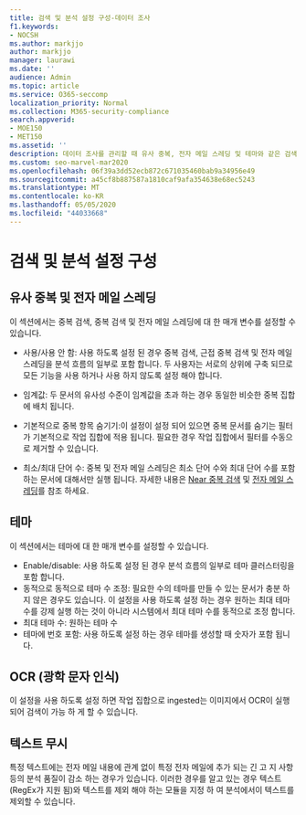 ```yaml
---
title: 검색 및 분석 설정 구성-데이터 조사
f1.keywords:
- NOCSH
ms.author: markjjo
author: markjjo
manager: laurawi
ms.date: ''
audience: Admin
ms.topic: article
ms.service: O365-seccomp
localization_priority: Normal
ms.collection: M365-security-compliance
search.appverid:
- MOE150
- MET150
ms.assetid: ''
description: 데이터 조사를 관리할 때 유사 중복, 전자 메일 스레딩 및 테마와 같은 검색 및 분석 설정을 구성 하는 방법에 대해 알아봅니다.
ms.custom: seo-marvel-mar2020
ms.openlocfilehash: 06f39a3dd52ecb872c671035460bab9a34956e49
ms.sourcegitcommit: a45cf8b887587a1810caf9afa354638e68ec5243
ms.translationtype: MT
ms.contentlocale: ko-KR
ms.lasthandoff: 05/05/2020
ms.locfileid: "44033668"
---
```

# <a name="configure-search-and-analytics-settings"></a>검색 및 분석 설정 구성

## <a name="near-duplicates-and-email-threading"></a>유사 중복 및 전자 메일 스레딩

이 섹션에서는 중복 검색, 중복 검색 및 전자 메일 스레딩에 대 한 매개 변수를 설정할 수 있습니다.

- 사용/사용 안 함: 사용 하도록 설정 된 경우 중복 검색, 근접 중복 검색 및 전자 메일 스레딩을 분석 흐름의 일부로 포함 합니다. 두 사용자는 서로의 상위에 구축 되므로 모든 기능을 사용 하거나 사용 하지 않도록 설정 해야 합니다.

- 임계값: 두 문서의 유사성 수준이 임계값을 초과 하는 경우 동일한 비슷한 중복 집합에 배치 됩니다.

- 기본적으로 중복 항목 숨기기:이 설정이 설정 되어 있으면 중복 문서를 숨기는 필터가 기본적으로 작업 집합에 적용 됩니다. 필요한 경우 작업 집합에서 필터를 수동으로 제거할 수 있습니다.

- 최소/최대 단어 수: 중복 및 전자 메일 스레딩은 최소 단어 수와 최대 단어 수를 포함 하는 문서에 대해서만 실행 됩니다.
자세한 내용은 [Near 중복 검색](near-duplicates.md) 및 [전자 메일 스레딩](email-threading.md)를 참조 하세요.

## <a name="themes"></a>테마

이 섹션에서는 테마에 대 한 매개 변수를 설정할 수 있습니다.

- Enable/disable: 사용 하도록 설정 된 경우 분석 흐름의 일부로 테마 클러스터링을 포함 합니다.
- 동적으로 동적으로 테마 수 조정: 필요한 수의 테마를 만들 수 있는 문서가 충분 하지 않은 경우도 있습니다. 이 설정을 사용 하도록 설정 하는 경우 원하는 최대 테마 수를 강제 실행 하는 것이 아니라 시스템에서 최대 테마 수를 동적으로 조정 합니다.
- 최대 테마 수: 원하는 테마 수
- 테마에 번호 포함: 사용 하도록 설정 하는 경우 테마를 생성할 때 숫자가 포함 됩니다.  

## <a name="optical-character-recognition-ocr"></a>OCR (광학 문자 인식)

이 설정을 사용 하도록 설정 하면 작업 집합으로 ingested는 이미지에서 OCR이 실행 되어 검색이 가능 하 게 할 수 있습니다.

## <a name="ignore-text"></a>텍스트 무시

특정 텍스트에는 전자 메일 내용에 관계 없이 특정 전자 메일에 추가 되는 긴 고 지 사항 등의 분석 품질이 감소 하는 경우가 있습니다. 이러한 경우를 알고 있는 경우 텍스트 (RegEx가 지원 됨)와 텍스트를 제외 해야 하는 모듈을 지정 하 여 분석에서이 텍스트를 제외할 수 있습니다.
